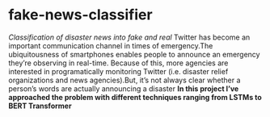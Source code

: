 # fake-news-classifier
*Classification of  disaster news into fake and real*
Twitter has become an important communication channel in times of emergency.The ubiquitousness of smartphones
enables people to announce an emergency they’re observing in real-time. Because of this, more agencies are interested
in programatically monitoring Twitter (i.e. disaster relief organizations and news agencies).But, it’s not always clear
whether a person’s words are actually announcing a disaster
**In this project I’ve approached the problem with different techniques ranging from LSTMs to BERT Transformer**
